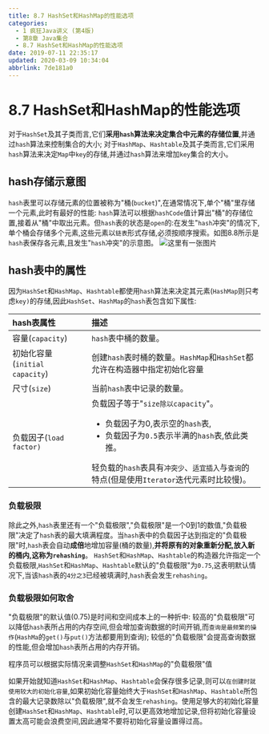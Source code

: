 ```yaml
---
title: 8.7 HashSet和HashMap的性能选项
categories: 
  - 1 疯狂Java讲义 (第4版)
  - 第8章 Java集合
  - 8.7 HashSet和HashMap的性能选项
date: 2019-07-11 22:35:17
updated: 2020-03-09 10:34:04
abbrlink: 7de181a0
---
```

# 8.7 HashSet和HashMap的性能选项
对于`HashSet`及其子类而言,它们**采用`hash`算法来决定集合中元素的存储位置**,并通过`hash`算法来控制集合的大小;
对于`HashMap`、`Hashtable`及其子类而言,它们采用`hash`算法来决定`Map`中`key`的存储,并通过`hash`算法来增加`key`集合的大小。
## hash存储示意图
`hash`表里可以存储元素的位置被称为"桶(`bucket`)",在通常情况下,单个"桶"里存储一个元素,此时有最好的性能:
`hash`算法可以根据`hashCode`值计算出"桶"的存储位置,接着从"桶"中取出元素。但`hash`表的状态是`open`的:在发生"`hash`冲突"的情况下,单个桶会存储多个元素,这些元素以`链表`形式存储,必须按顺序搜索。如图8.8所示是`hash`表保存各元素,且发生"`hash`冲突"的示意图。
![这里有一张图片](https://image-1257720033.cos.ap-shanghai.myqcloud.com/blog/readbooknote/fangkuangJavaJiangYi3/8/6.png)
## hash表中的属性
因为`HashSet`和`HashMap`、`Hashtable`都使用`hash`算法来决定其元素(`HashMap`则只考虑`key)`的存储,因此`HashSet`、`HashMap`的`hash`表包含如下属性:

|hash表属性|描述|
|:---|:---|
|容量(`capacity`)|`hash`表中桶的数量。|
|初始化容量(`initial capacity`)|创建`hash`表时桶的数量。`HashMap`和`HashSet`都允许在构造器中指定初始化容量|
|尺寸(`size`)|当前`hash`表中记录的数量。|
| 负载因子(`load factor)`|负载因子等于"`size除以capacity`"。<ul><li>负载因子为0,表示空的`hash`表,</li><li>负载因子为`0.5`表示半满的`hash`表,依此类推。</li></ul>轻负载的`hash`表具有`冲突少`、`适宜插入`与`查询`的特点(但是使用`Iterator`迭代元素时比较慢)。|

### 负载极限
除此之外,`hash`表里还有一个"负载极限","负载极限"是一个0到1的数值,"负载极限"决定了`hash`表的最大填满程度。当`hash`表中的负载因子达到指定的"负载极限"时,`hash`表会自动**成倍**地增加容量(桶的数量),**并将原有的对象重新分配,放入新的桶内,这称为`rehashing`**。
`HashSet`和`HashMap`、`Hashtable`的构造器允许指定一个负载极限,`HashSet`和`HashMap`、`Hashtable`默认的"负载极限"为`0.75`,这表明默认情况下,当该`hash`表的`4分之3`已经被填满时,`hash`表会发生`rehashing`。
### 负载极限如何取舍
"负载极限"的默认值(0.75)是时间和空间成本上的一种折中:
较高的"负载极限"可以降低`hash`表所占用的内存空间,但会增加查询数据的时间开销,而`查询是最频繁的操作`(`HashMa`的`get()`与`put()`方法都要用到查询);
较低的"负载极限"会提高查询数据的性能,但会增加`hash`表所占用的内存开销。

程序员可以根据实际情况来调整`HashSet`和`HashMap`的"负载极限"值

如果开始就知道`HashSet`和`HashMap`、`Hashtable`会保存很多记录,则可以`在创建时就使用较大的初始化容量`,如果初始化容量始终大于`HashSet`和`HashMap`、`Hashtable`所包含的最大记录数除以"负载极限",就不会发生`rehashing`。使用足够大的初始化容量创建`HashSet`和`HashMap`、`Hashtable`时,可以更高效地增加记录,但将初始化容量设置太高可能会浪费空间,因此通常不要将初始化容量设置得过高。


